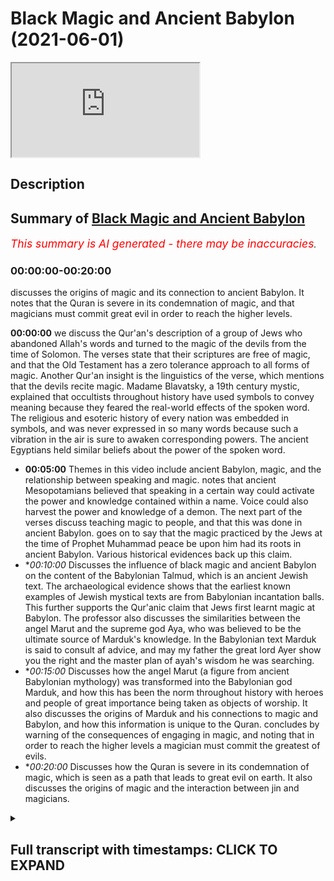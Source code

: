 # Black Magic and Ancient Babylon (2021-06-01)

<iframe loading='lazy' allow='autoplay' src='https://www.youtube.com/embed/dLQAEBFakr8'></iframe>

## Description



## Summary of [Black Magic and Ancient Babylon](https://www.youtube.com/watch?v=dLQAEBFakr8)


*<span style="color:red; font-size:125%">This summary is AI generated - there may be inaccuracies</span>. [](/)*

### <a onclick="modifyYTiframeseektime('0')">00:00:00-00:20:00</a>

 discusses the origins of magic and its connection to ancient Babylon. It notes that the Quran is severe in its condemnation of magic, and that magicians must commit great evil in order to reach the higher levels.

**<a onclick="modifyYTiframeseektime('0')">00:00:00</a>**  we discuss the Qur'an's description of a group of Jews who abandoned Allah's words and turned to the magic of the devils from the time of Solomon. The verses state that their scriptures are free of magic, and that the Old Testament has a zero tolerance approach to all forms of magic. Another Qur'an insight is the linguistics of the verse, which mentions that the devils recite magic. Madame Blavatsky, a 19th century mystic, explained that occultists throughout history have used symbols to convey meaning because they feared the real-world effects of the spoken word. The religious and esoteric history of every nation was embedded in symbols, and was never expressed in so many words because such a vibration in the air is sure to awaken corresponding powers. The ancient Egyptians held similar beliefs about the power of the spoken word.
* **<a onclick="modifyYTiframeseektime('300')">00:05:00</a>** Themes in this video include ancient Babylon, magic, and the relationship between speaking and magic.  notes that ancient Mesopotamians believed that speaking in a certain way could activate the power and knowledge contained within a name. Voice could also harvest the power and knowledge of a demon. The next part of the verses discuss teaching magic to people, and that this was done in ancient Babylon.  goes on to say that the magic practiced by the Jews at the time of Prophet Muhammad peace be upon him had its roots in ancient Babylon. Various historical evidences back up this claim.
* **<a onclick="modifyYTiframeseektime('600')">00:10:00</a>* Discusses the influence of black magic and ancient Babylon on the content of the Babylonian Talmud, which is an ancient Jewish text. The archaeological evidence shows that the earliest known examples of Jewish mystical texts are from Babylonian incantation balls. This further supports the Qur'anic claim that Jews first learnt magic at Babylon. The professor also discusses the similarities between the angel Marut and the supreme god Aya, who was believed to be the ultimate source of Marduk's knowledge. In the Babylonian text Marduk is said to consult af advice, and may my father the great lord Ayer show you the right and the master plan of ayah's wisdom he was searching.
* **<a onclick="modifyYTiframeseektime('900')">00:15:00</a>* Discusses how the angel Marut (a figure from ancient Babylonian mythology) was transformed into the Babylonian god Marduk, and how this has been the norm throughout history with heroes and people of great importance being taken as objects of worship. It also discusses the origins of Marduk and his connections to magic and Babylon, and how this information is unique to the Quran.  concludes by warning of the consequences of engaging in magic, and noting that in order to reach the higher levels a magician must commit the greatest of evils.
* **<a onclick="modifyYTiframeseektime('1200')">00:20:00</a>* Discusses how the Quran is severe in its condemnation of magic, which is seen as a path that leads to great evil on earth. It also discusses the origins of magic and the interaction between jin and magicians.

<details><summary><h2>Full transcript with timestamps: CLICK TO EXPAND</h2></summary>

<a onclick="modifyYTiframeseektime('4')">0:00:04</a> in this video we are going to see that  
<a onclick="modifyYTiframeseektime('6')">0:00:06</a> the quran contains a wealth of  
<a onclick="modifyYTiframeseektime('8')">0:00:08</a> information about the world of the  
<a onclick="modifyYTiframeseektime('10')">0:00:10</a> occult  
<a onclick="modifyYTiframeseektime('11')">0:00:11</a> our analysis will focus on the second  
<a onclick="modifyYTiframeseektime('13')">0:00:13</a> chapter of the quran  
<a onclick="modifyYTiframeseektime('15')">0:00:15</a> known as surah al-baqarah in particular  
<a onclick="modifyYTiframeseektime('18')">0:00:18</a> verses 101-102  
<a onclick="modifyYTiframeseektime('21')">0:00:21</a> we will analyze these verses from the  
<a onclick="modifyYTiframeseektime('23')">0:00:23</a> perspective of history and archaeology  
<a onclick="modifyYTiframeseektime('26')">0:00:26</a> the verses begin by saying and when a  
<a onclick="modifyYTiframeseektime('28')">0:00:28</a> messenger from allah  
<a onclick="modifyYTiframeseektime('30')">0:00:30</a> came to them confirming that which was  
<a onclick="modifyYTiframeseektime('32')">0:00:32</a> with them the children of israel  
<a onclick="modifyYTiframeseektime('34')">0:00:34</a> a party of those who had been given the  
<a onclick="modifyYTiframeseektime('36')">0:00:36</a> scripture  
<a onclick="modifyYTiframeseektime('37')">0:00:37</a> through the scripture of allah behind  
<a onclick="modifyYTiframeseektime('39')">0:00:39</a> their backs as if they did not know  
<a onclick="modifyYTiframeseektime('41')">0:00:41</a> what it contained and they followed  
<a onclick="modifyYTiframeseektime('43')">0:00:43</a> instead what the devils had recited  
<a onclick="modifyYTiframeseektime('45')">0:00:45</a> during the reign of solomon the  
<a onclick="modifyYTiframeseektime('48')">0:00:48</a> classical muslim exegetes  
<a onclick="modifyYTiframeseektime('50')">0:00:50</a> ibn kethir and tabari both explained  
<a onclick="modifyYTiframeseektime('53')">0:00:53</a> that the quran here is referring to a  
<a onclick="modifyYTiframeseektime('56')">0:00:56</a> faction of jews  
<a onclick="modifyYTiframeseektime('57')">0:00:57</a> at the time of muhammad peace be upon  
<a onclick="modifyYTiframeseektime('59')">0:00:59</a> him who rejected him  
<a onclick="modifyYTiframeseektime('61')">0:01:01</a> despite knowing he was a messenger the  
<a onclick="modifyYTiframeseektime('63')">0:01:03</a> quran rebukes them  
<a onclick="modifyYTiframeseektime('65')">0:01:05</a> for not acting upon this knowledge of  
<a onclick="modifyYTiframeseektime('67')">0:01:07</a> his prophethood  
<a onclick="modifyYTiframeseektime('68')">0:01:08</a> which is contained in their very own  
<a onclick="modifyYTiframeseektime('70')">0:01:10</a> scriptures  
<a onclick="modifyYTiframeseektime('71')">0:01:11</a> they are accused of abandoning their  
<a onclick="modifyYTiframeseektime('73')">0:01:13</a> scriptures and instead  
<a onclick="modifyYTiframeseektime('74')">0:01:14</a> resorting to practicing the magic of  
<a onclick="modifyYTiframeseektime('76')">0:01:16</a> their ancestors from the time of solomon  
<a onclick="modifyYTiframeseektime('79')">0:01:19</a> there are a number of amazing insights  
<a onclick="modifyYTiframeseektime('81')">0:01:21</a> to note here  
<a onclick="modifyYTiframeseektime('82')">0:01:22</a> firstly we can see that the quran makes  
<a onclick="modifyYTiframeseektime('85')">0:01:25</a> an important distinction  
<a onclick="modifyYTiframeseektime('86')">0:01:26</a> between scripture and the works of  
<a onclick="modifyYTiframeseektime('88')">0:01:28</a> devils namely that of magic  
<a onclick="modifyYTiframeseektime('91')">0:01:31</a> the quran states that a party of jews  
<a onclick="modifyYTiframeseektime('94')">0:01:34</a> abandoned allah's words  
<a onclick="modifyYTiframeseektime('95')">0:01:35</a> and turned to the magic of devils  
<a onclick="modifyYTiframeseektime('98')">0:01:38</a> implying that their scriptures are free  
<a onclick="modifyYTiframeseektime('99')">0:01:39</a> of magic  
<a onclick="modifyYTiframeseektime('101')">0:01:41</a> if we compare the old testament with  
<a onclick="modifyYTiframeseektime('103')">0:01:43</a> rabbinic writings  
<a onclick="modifyYTiframeseektime('104')">0:01:44</a> we find that this is the case the old  
<a onclick="modifyYTiframeseektime('106')">0:01:46</a> testament states  
<a onclick="modifyYTiframeseektime('108')">0:01:48</a> you shall not permit a sorceress to live  
<a onclick="modifyYTiframeseektime('111')">0:01:51</a> mediums and necromancers shall surely be  
<a onclick="modifyYTiframeseektime('113')">0:01:53</a> put to death  
<a onclick="modifyYTiframeseektime('115')">0:01:55</a> let no one be found among you who  
<a onclick="modifyYTiframeseektime('116')">0:01:56</a> interprets omens  
<a onclick="modifyYTiframeseektime('118')">0:01:58</a> we can see that the old testament has a  
<a onclick="modifyYTiframeseektime('121')">0:02:01</a> zero tolerance approach to all forms of  
<a onclick="modifyYTiframeseektime('123')">0:02:03</a> magic  
<a onclick="modifyYTiframeseektime('124')">0:02:04</a> by comparison rabbinic texts such as the  
<a onclick="modifyYTiframeseektime('127')">0:02:07</a> talmud are full of occult teachings  
<a onclick="modifyYTiframeseektime('129')">0:02:09</a> rabbi wrote i see in the  
<a onclick="modifyYTiframeseektime('132')">0:02:12</a> babylonian talmud  
<a onclick="modifyYTiframeseektime('133')">0:02:13</a> many things which were permitted from  
<a onclick="modifyYTiframeseektime('135')">0:02:15</a> the realm of fortune telling  
<a onclick="modifyYTiframeseektime('136')">0:02:16</a> incantations and witchcraft these are  
<a onclick="modifyYTiframeseektime('139')">0:02:19</a> innumerable  
<a onclick="modifyYTiframeseektime('140')">0:02:20</a> here are just some examples of occultism  
<a onclick="modifyYTiframeseektime('142')">0:02:22</a> in the talmud  
<a onclick="modifyYTiframeseektime('144')">0:02:24</a> if one wishes to see demons let him take  
<a onclick="modifyYTiframeseektime('147')">0:02:27</a> the afterbirth of a black  
<a onclick="modifyYTiframeseektime('148')">0:02:28</a> shikat let him roast it in fire and  
<a onclick="modifyYTiframeseektime('151')">0:02:31</a> grind it to powder  
<a onclick="modifyYTiframeseektime('152')">0:02:32</a> and then let him put some into his eye  
<a onclick="modifyYTiframeseektime('156')">0:02:36</a> what is an approved amulet one that has  
<a onclick="modifyYTiframeseektime('159')">0:02:39</a> healed once  
<a onclick="modifyYTiframeseektime('160')">0:02:40</a> a second time and a third time  
<a onclick="modifyYTiframeseektime('163')">0:02:43</a> the course of the constellations and the  
<a onclick="modifyYTiframeseektime('165')">0:02:45</a> zodiac has influence as a natural law  
<a onclick="modifyYTiframeseektime('167')">0:02:47</a> upon the world  
<a onclick="modifyYTiframeseektime('168')">0:02:48</a> and everything depends upon it longevity  
<a onclick="modifyYTiframeseektime('171')">0:02:51</a> children and finances  
<a onclick="modifyYTiframeseektime('173')">0:02:53</a> it's clear that the talmud promotes a  
<a onclick="modifyYTiframeseektime('175')">0:02:55</a> whole host of occult practices  
<a onclick="modifyYTiframeseektime('177')">0:02:57</a> including sorcery amulets and astrology  
<a onclick="modifyYTiframeseektime('181')">0:03:01</a> we've seen that these are all practices  
<a onclick="modifyYTiframeseektime('183')">0:03:03</a> that the old testament deems punishable  
<a onclick="modifyYTiframeseektime('185')">0:03:05</a> by death  
<a onclick="modifyYTiframeseektime('186')">0:03:06</a> scripture and rabbinic writings are  
<a onclick="modifyYTiframeseektime('188')">0:03:08</a> completely at odds  
<a onclick="modifyYTiframeseektime('189')">0:03:09</a> when it comes to the permissibility of  
<a onclick="modifyYTiframeseektime('191')">0:03:11</a> magic just as the quran states  
<a onclick="modifyYTiframeseektime('194')">0:03:14</a> another quranic insight is the fact that  
<a onclick="modifyYTiframeseektime('197')">0:03:17</a> the verse is addressing a group of jews  
<a onclick="modifyYTiframeseektime('199')">0:03:19</a> who are contemporary to the prophet  
<a onclick="modifyYTiframeseektime('201')">0:03:21</a> muhammad peace be upon him  
<a onclick="modifyYTiframeseektime('203')">0:03:23</a> and making the claim that they were  
<a onclick="modifyYTiframeseektime('204')">0:03:24</a> following the magic of devils from the  
<a onclick="modifyYTiframeseektime('206')">0:03:26</a> time of solomon  
<a onclick="modifyYTiframeseektime('208')">0:03:28</a> given that solomon is from the 10th  
<a onclick="modifyYTiframeseektime('210')">0:03:30</a> century bce  
<a onclick="modifyYTiframeseektime('211')">0:03:31</a> and the quran was revealed in the 7th  
<a onclick="modifyYTiframeseektime('213')">0:03:33</a> century ce  
<a onclick="modifyYTiframeseektime('214')">0:03:34</a> this points to a continuous magic  
<a onclick="modifyYTiframeseektime('216')">0:03:36</a> tradition of at least one and a half  
<a onclick="modifyYTiframeseektime('218')">0:03:38</a> thousand years  
<a onclick="modifyYTiframeseektime('220')">0:03:40</a> if this really is the case then we would  
<a onclick="modifyYTiframeseektime('222')">0:03:42</a> expect jewish practitioners  
<a onclick="modifyYTiframeseektime('224')">0:03:44</a> to have mastered these dark arts over  
<a onclick="modifyYTiframeseektime('226')">0:03:46</a> such a long period of time  
<a onclick="modifyYTiframeseektime('228')">0:03:48</a> this is exactly what we find in the  
<a onclick="modifyYTiframeseektime('230')">0:03:50</a> world of magic  
<a onclick="modifyYTiframeseektime('231')">0:03:51</a> for centuries jewish mythicism such as  
<a onclick="modifyYTiframeseektime('234')">0:03:54</a> kabbalah  
<a onclick="modifyYTiframeseektime('235')">0:03:55</a> and jewish numerology known as gematria  
<a onclick="modifyYTiframeseektime('237')">0:03:57</a> have been fundamental to occultism  
<a onclick="modifyYTiframeseektime('240')">0:04:00</a> to this day anyone who is serious about  
<a onclick="modifyYTiframeseektime('243')">0:04:03</a> the occult  
<a onclick="modifyYTiframeseektime('244')">0:04:04</a> must study these jewish systems as they  
<a onclick="modifyYTiframeseektime('246')">0:04:06</a> are considered foundational  
<a onclick="modifyYTiframeseektime('248')">0:04:08</a> yet another quranic insight can be found  
<a onclick="modifyYTiframeseektime('250')">0:04:10</a> in the linguistics of this verse  
<a onclick="modifyYTiframeseektime('252')">0:04:12</a> note the word recited devils are said to  
<a onclick="modifyYTiframeseektime('255')">0:04:15</a> recite  
<a onclick="modifyYTiframeseektime('256')">0:04:16</a> magic the use of spoken incantations  
<a onclick="modifyYTiframeseektime('260')">0:04:20</a> and evocations are in fact a major part  
<a onclick="modifyYTiframeseektime('263')">0:04:23</a> of magic  
<a onclick="modifyYTiframeseektime('264')">0:04:24</a> madame blavatsky was a highly  
<a onclick="modifyYTiframeseektime('266')">0:04:26</a> influential 19th century mystic  
<a onclick="modifyYTiframeseektime('269')">0:04:29</a> she explained that occultists throughout  
<a onclick="modifyYTiframeseektime('271')">0:04:31</a> history  
<a onclick="modifyYTiframeseektime('272')">0:04:32</a> have used symbols to convey meaning  
<a onclick="modifyYTiframeseektime('274')">0:04:34</a> because they feared the real-world  
<a onclick="modifyYTiframeseektime('276')">0:04:36</a> effects  
<a onclick="modifyYTiframeseektime('277')">0:04:37</a> of the spoken word the religious and  
<a onclick="modifyYTiframeseektime('280')">0:04:40</a> esoteric history of every nation  
<a onclick="modifyYTiframeseektime('282')">0:04:42</a> was embedded in symbols it was never  
<a onclick="modifyYTiframeseektime('286')">0:04:46</a> expressed in so many words  
<a onclick="modifyYTiframeseektime('287')">0:04:47</a> why because such or another vibration in  
<a onclick="modifyYTiframeseektime('290')">0:04:50</a> the air  
<a onclick="modifyYTiframeseektime('291')">0:04:51</a> is sure to awaken corresponding powers  
<a onclick="modifyYTiframeseektime('293')">0:04:53</a> union with which produces good or bad  
<a onclick="modifyYTiframeseektime('295')">0:04:55</a> results  
<a onclick="modifyYTiframeseektime('297')">0:04:57</a> the ancient egyptians held similar  
<a onclick="modifyYTiframeseektime('299')">0:04:59</a> beliefs about the power of the spoken  
<a onclick="modifyYTiframeseektime('301')">0:05:01</a> word  
<a onclick="modifyYTiframeseektime('302')">0:05:02</a> the commonly found phrases magic of  
<a onclick="modifyYTiframeseektime('304')">0:05:04</a> their mouths  
<a onclick="modifyYTiframeseektime('305')">0:05:05</a> and spells of their utterances show the  
<a onclick="modifyYTiframeseektime('308')">0:05:08</a> close relationship between speaking and  
<a onclick="modifyYTiframeseektime('310')">0:05:10</a> magic  
<a onclick="modifyYTiframeseektime('311')">0:05:11</a> the two were treated as more or less  
<a onclick="modifyYTiframeseektime('312')">0:05:12</a> equivalent  
<a onclick="modifyYTiframeseektime('314')">0:05:14</a> the ancient mesopotamians also believed  
<a onclick="modifyYTiframeseektime('316')">0:05:16</a> that incantations  
<a onclick="modifyYTiframeseektime('318')">0:05:18</a> had to be spoken in a certain way in  
<a onclick="modifyYTiframeseektime('320')">0:05:20</a> order for them to be effective  
<a onclick="modifyYTiframeseektime('323')">0:05:23</a> voice can harvest the power and  
<a onclick="modifyYTiframeseektime('324')">0:05:24</a> knowledge contained within a name  
<a onclick="modifyYTiframeseektime('326')">0:05:26</a> the incantation and names contained in  
<a onclick="modifyYTiframeseektime('329')">0:05:29</a> them had to be pronounced in a special  
<a onclick="modifyYTiframeseektime('331')">0:05:31</a> tone of voice  
<a onclick="modifyYTiframeseektime('332')">0:05:32</a> the word used to describe one speaking  
<a onclick="modifyYTiframeseektime('334')">0:05:34</a> in this manner lohushu  
<a onclick="modifyYTiframeseektime('336')">0:05:36</a> is even different from the regular verb  
<a onclick="modifyYTiframeseektime('338')">0:05:38</a> se and had a meaning similar to  
<a onclick="modifyYTiframeseektime('340')">0:05:40</a> utter murmur or chant  
<a onclick="modifyYTiframeseektime('345')">0:05:45</a> the next part of the verses state it was  
<a onclick="modifyYTiframeseektime('348')">0:05:48</a> not solomon who disbelieved  
<a onclick="modifyYTiframeseektime('349')">0:05:49</a> but the devils disbelieved teaching  
<a onclick="modifyYTiframeseektime('351')">0:05:51</a> people magic  
<a onclick="modifyYTiframeseektime('353')">0:05:53</a> here the quran defends the noble prophet  
<a onclick="modifyYTiframeseektime('355')">0:05:55</a> solomon clearing him of the false  
<a onclick="modifyYTiframeseektime('357')">0:05:57</a> accusations of magic  
<a onclick="modifyYTiframeseektime('359')">0:05:59</a> rabbis and jewish commentators  
<a onclick="modifyYTiframeseektime('361')">0:06:01</a> throughout history have claimed that  
<a onclick="modifyYTiframeseektime('363')">0:06:03</a> solomon was a master magician  
<a onclick="modifyYTiframeseektime('365')">0:06:05</a> for example the talmud claims that  
<a onclick="modifyYTiframeseektime('367')">0:06:07</a> solomon possessed a magical ring  
<a onclick="modifyYTiframeseektime('369')">0:06:09</a> that was the source of his ability to  
<a onclick="modifyYTiframeseektime('371')">0:06:11</a> control devils  
<a onclick="modifyYTiframeseektime('372')">0:06:12</a> the talmud narrates the following story  
<a onclick="modifyYTiframeseektime('375')">0:06:15</a> the demon asmodius said to solomon give  
<a onclick="modifyYTiframeseektime('378')">0:06:18</a> me your ring with god's name engraved on  
<a onclick="modifyYTiframeseektime('381')">0:06:21</a> it  
<a onclick="modifyYTiframeseektime('381')">0:06:21</a> and i will show you my strength solomon  
<a onclick="modifyYTiframeseektime('385')">0:06:25</a> gave him his ring  
<a onclick="modifyYTiframeseektime('386')">0:06:26</a> asmodius swallowed the ring and grew  
<a onclick="modifyYTiframeseektime('389')">0:06:29</a> until he placed  
<a onclick="modifyYTiframeseektime('390')">0:06:30</a> one wing in the heaven and one wing on  
<a onclick="modifyYTiframeseektime('392')">0:06:32</a> the earth  
<a onclick="modifyYTiframeseektime('393')">0:06:33</a> he threw solomon a distance of 400  
<a onclick="modifyYTiframeseektime('396')">0:06:36</a> parasangs  
<a onclick="modifyYTiframeseektime('397')">0:06:37</a> i.e over one thousand miles with solomon  
<a onclick="modifyYTiframeseektime('400')">0:06:40</a> deposed from the throne  
<a onclick="modifyYTiframeseektime('401')">0:06:41</a> as modius took his place while asmodius  
<a onclick="modifyYTiframeseektime('405')">0:06:45</a> was impersonating solomon  
<a onclick="modifyYTiframeseektime('406')">0:06:46</a> he demanded that solomon's mother engage  
<a onclick="modifyYTiframeseektime('409')">0:06:49</a> in sexual intercourse with him  
<a onclick="modifyYTiframeseektime('411')">0:06:51</a> once the jewish council heard this they  
<a onclick="modifyYTiframeseektime('413')">0:06:53</a> understood that this was an impostor  
<a onclick="modifyYTiframeseektime('415')">0:06:55</a> and not actually solomon they brought  
<a onclick="modifyYTiframeseektime('417')">0:06:57</a> solomon and gave him a ring on which the  
<a onclick="modifyYTiframeseektime('419')">0:06:59</a> name of god was carved  
<a onclick="modifyYTiframeseektime('420')">0:07:00</a> when solomon entered asmodius saw him  
<a onclick="modifyYTiframeseektime('423')">0:07:03</a> and fled  
<a onclick="modifyYTiframeseektime('424')">0:07:04</a> followers of judaism need to realize  
<a onclick="modifyYTiframeseektime('427')">0:07:07</a> that such rabbinic teachings  
<a onclick="modifyYTiframeseektime('428')">0:07:08</a> actually go against the old testament  
<a onclick="modifyYTiframeseektime('430')">0:07:10</a> which we've already seen  
<a onclick="modifyYTiframeseektime('432')">0:07:12</a> strictly prohibits all forms of magic  
<a onclick="modifyYTiframeseektime('435')">0:07:15</a> rabbis have therefore created  
<a onclick="modifyYTiframeseektime('436')">0:07:16</a> contradictions  
<a onclick="modifyYTiframeseektime('437')">0:07:17</a> within the religion itself the quran  
<a onclick="modifyYTiframeseektime('440')">0:07:20</a> clarifies  
<a onclick="modifyYTiframeseektime('441')">0:07:21</a> that a magical trinket was not the  
<a onclick="modifyYTiframeseektime('443')">0:07:23</a> source of solomon's power  
<a onclick="modifyYTiframeseektime('444')">0:07:24</a> rather allah himself was the source of  
<a onclick="modifyYTiframeseektime('447')">0:07:27</a> solomon's miraculous ability  
<a onclick="modifyYTiframeseektime('448')">0:07:28</a> to subjugate devils and control animals  
<a onclick="modifyYTiframeseektime('452')">0:07:32</a> solomon's abilities are no different to  
<a onclick="modifyYTiframeseektime('454')">0:07:34</a> the miracles that allah bestowed upon  
<a onclick="modifyYTiframeseektime('456')">0:07:36</a> other israelite prophets  
<a onclick="modifyYTiframeseektime('457')">0:07:37</a> such as moses we can see that the quran  
<a onclick="modifyYTiframeseektime('460')">0:07:40</a> resolves the confusion  
<a onclick="modifyYTiframeseektime('461')">0:07:41</a> that is present within judaism  
<a onclick="modifyYTiframeseektime('465')">0:07:45</a> the next part of the verses state  
<a onclick="modifyYTiframeseektime('467')">0:07:47</a> teaching people magic  
<a onclick="modifyYTiframeseektime('469')">0:07:49</a> and that which was revealed to the two  
<a onclick="modifyYTiframeseektime('471')">0:07:51</a> angels at babylon  
<a onclick="modifyYTiframeseektime('473')">0:07:53</a> here the quran makes the claim that  
<a onclick="modifyYTiframeseektime('475')">0:07:55</a> babylon was a major epicenter for magic  
<a onclick="modifyYTiframeseektime('478')">0:07:58</a> thanks to modern archaeological  
<a onclick="modifyYTiframeseektime('479')">0:07:59</a> discoveries we now know  
<a onclick="modifyYTiframeseektime('481')">0:08:01</a> that babylonians laid the foundation for  
<a onclick="modifyYTiframeseektime('484')">0:08:04</a> magical practices used all around the  
<a onclick="modifyYTiframeseektime('486')">0:08:06</a> world  
<a onclick="modifyYTiframeseektime('487')">0:08:07</a> for example astrology is one of the core  
<a onclick="modifyYTiframeseektime('489')">0:08:09</a> sciences in magic today  
<a onclick="modifyYTiframeseektime('491')">0:08:11</a> the babylonians were the first people to  
<a onclick="modifyYTiframeseektime('493')">0:08:13</a> apply myths to constellations  
<a onclick="modifyYTiframeseektime('495')">0:08:15</a> and describe the 12 signs of the zodiac  
<a onclick="modifyYTiframeseektime('498')">0:08:18</a> enuma anu enlil is a series of  
<a onclick="modifyYTiframeseektime('501')">0:08:21</a> babylonian tablets  
<a onclick="modifyYTiframeseektime('502')">0:08:22</a> that represent the oldest astrological  
<a onclick="modifyYTiframeseektime('504')">0:08:24</a> writings in the world  
<a onclick="modifyYTiframeseektime('506')">0:08:26</a> the conquest of asia by alexander the  
<a onclick="modifyYTiframeseektime('509')">0:08:29</a> great  
<a onclick="modifyYTiframeseektime('510')">0:08:30</a> exposed the greeks to babylonian culture  
<a onclick="modifyYTiframeseektime('513')">0:08:33</a> they took the babylonian system of  
<a onclick="modifyYTiframeseektime('514')">0:08:34</a> astrology developed it  
<a onclick="modifyYTiframeseektime('516')">0:08:36</a> and spread it all around the world  
<a onclick="modifyYTiframeseektime('519')">0:08:39</a> another claim being made here by the  
<a onclick="modifyYTiframeseektime('520')">0:08:40</a> quran  
<a onclick="modifyYTiframeseektime('521')">0:08:41</a> is that the magic of the jews at the  
<a onclick="modifyYTiframeseektime('523')">0:08:43</a> time of prophet muhammad  
<a onclick="modifyYTiframeseektime('525')">0:08:45</a> peace be upon him had its roots in  
<a onclick="modifyYTiframeseektime('527')">0:08:47</a> ancient babylon  
<a onclick="modifyYTiframeseektime('528')">0:08:48</a> a number of historical evidences both  
<a onclick="modifyYTiframeseektime('531')">0:08:51</a> textual  
<a onclick="modifyYTiframeseektime('531')">0:08:51</a> and archaeological support this claim  
<a onclick="modifyYTiframeseektime('534')">0:08:54</a> the talmud is a written compilation of  
<a onclick="modifyYTiframeseektime('536')">0:08:56</a> rabbinic discussions  
<a onclick="modifyYTiframeseektime('538')">0:08:58</a> that comprise the foundation of jewish  
<a onclick="modifyYTiframeseektime('540')">0:09:00</a> law two different versions of the talmud  
<a onclick="modifyYTiframeseektime('542')">0:09:02</a> were produced  
<a onclick="modifyYTiframeseektime('543')">0:09:03</a> the jerusalem talmud and the babylonian  
<a onclick="modifyYTiframeseektime('545')">0:09:05</a> talmud  
<a onclick="modifyYTiframeseektime('546')">0:09:06</a> with the former produced in the land of  
<a onclick="modifyYTiframeseektime('548')">0:09:08</a> israel and the latter in babylon  
<a onclick="modifyYTiframeseektime('551')">0:09:11</a> when contrasting the two scholars have  
<a onclick="modifyYTiframeseektime('553')">0:09:13</a> observed that the babylonian talmud  
<a onclick="modifyYTiframeseektime('555')">0:09:15</a> is comparatively full of references to  
<a onclick="modifyYTiframeseektime('557')">0:09:17</a> demons and magic  
<a onclick="modifyYTiframeseektime('559')">0:09:19</a> a perfect example that illustrates this  
<a onclick="modifyYTiframeseektime('561')">0:09:21</a> difference can be found in the old  
<a onclick="modifyYTiframeseektime('563')">0:09:23</a> testament book of ecclesiastes  
<a onclick="modifyYTiframeseektime('566')">0:09:26</a> i acquired male and female singers and a  
<a onclick="modifyYTiframeseektime('568')">0:09:28</a> harem as well  
<a onclick="modifyYTiframeseektime('570')">0:09:30</a> compare the babylonian and jerusalem  
<a onclick="modifyYTiframeseektime('572')">0:09:32</a> talmudic commentaries on this verse  
<a onclick="modifyYTiframeseektime('575')">0:09:35</a> here in babylonia they interpreted these  
<a onclick="modifyYTiframeseektime('577')">0:09:37</a> words in the following manner  
<a onclick="modifyYTiframeseektime('579')">0:09:39</a> male demons and female demons  
<a onclick="modifyYTiframeseektime('583')">0:09:43</a> in the land of israel they said that  
<a onclick="modifyYTiframeseektime('585')">0:09:45</a> these words are referring to carriages  
<a onclick="modifyYTiframeseektime('590')">0:09:50</a> this supports the quran's claims about  
<a onclick="modifyYTiframeseektime('592')">0:09:52</a> the babylonian roots of jewish magic  
<a onclick="modifyYTiframeseektime('594')">0:09:54</a> as those jews who were exiled to babylon  
<a onclick="modifyYTiframeseektime('597')">0:09:57</a> were exposed to  
<a onclick="modifyYTiframeseektime('598')">0:09:58</a> and influenced by its magical culture  
<a onclick="modifyYTiframeseektime('601')">0:10:01</a> we can see this influence reflected in  
<a onclick="modifyYTiframeseektime('603')">0:10:03</a> the content of the babylonian talmud  
<a onclick="modifyYTiframeseektime('606')">0:10:06</a> from an archaeological perspective the  
<a onclick="modifyYTiframeseektime('608')">0:10:08</a> earliest known examples of jewish  
<a onclick="modifyYTiframeseektime('610')">0:10:10</a> mystical texts  
<a onclick="modifyYTiframeseektime('611')">0:10:11</a> are babylonian incantation balls this  
<a onclick="modifyYTiframeseektime('614')">0:10:14</a> further supports the quran's claim  
<a onclick="modifyYTiframeseektime('616')">0:10:16</a> that jews first learnt magic at babylon  
<a onclick="modifyYTiframeseektime('619')">0:10:19</a> professor shawl shackhead wrote  
<a onclick="modifyYTiframeseektime('621')">0:10:21</a> the jewish aramaic balls also have the  
<a onclick="modifyYTiframeseektime('624')">0:10:24</a> earliest examples  
<a onclick="modifyYTiframeseektime('625')">0:10:25</a> of hecalot or jewish mystical texts  
<a onclick="modifyYTiframeseektime('629')">0:10:29</a> you also find named jewish rabbis and  
<a onclick="modifyYTiframeseektime('631')">0:10:31</a> demons  
<a onclick="modifyYTiframeseektime('632')">0:10:32</a> as well as information about jewish  
<a onclick="modifyYTiframeseektime('634')">0:10:34</a> legal practice  
<a onclick="modifyYTiframeseektime('635')">0:10:35</a> moreover the vast majority of  
<a onclick="modifyYTiframeseektime('637')">0:10:37</a> incantation balls that have been  
<a onclick="modifyYTiframeseektime('639')">0:10:39</a> excavated in the babylonian region  
<a onclick="modifyYTiframeseektime('641')">0:10:41</a> are written in jewish aramaic an essay  
<a onclick="modifyYTiframeseektime('644')">0:10:44</a> on magic balls states that  
<a onclick="modifyYTiframeseektime('646')">0:10:46</a> the largest number of known incantation  
<a onclick="modifyYTiframeseektime('648')">0:10:48</a> balls are written in jewish aramaic by  
<a onclick="modifyYTiframeseektime('650')">0:10:50</a> jewish scribes  
<a onclick="modifyYTiframeseektime('652')">0:10:52</a> mandaean bowls are the second most  
<a onclick="modifyYTiframeseektime('654')">0:10:54</a> numerous only then followed by balls in  
<a onclick="modifyYTiframeseektime('656')">0:10:56</a> syriac  
<a onclick="modifyYTiframeseektime('657')">0:10:57</a> a handful of balls in arabic and persian  
<a onclick="modifyYTiframeseektime('659')">0:10:59</a> are also known  
<a onclick="modifyYTiframeseektime('661')">0:11:01</a> this shows that babylonian jews were  
<a onclick="modifyYTiframeseektime('663')">0:11:03</a> heavily involved in magic  
<a onclick="modifyYTiframeseektime('665')">0:11:05</a> historians even go so far as to suggest  
<a onclick="modifyYTiframeseektime('668')">0:11:08</a> that they achieved a mastery of the dark  
<a onclick="modifyYTiframeseektime('669')">0:11:09</a> arts  
<a onclick="modifyYTiframeseektime('670')">0:11:10</a> professor joseph nave wrote magic may  
<a onclick="modifyYTiframeseektime('674')">0:11:14</a> have been considered to some extent  
<a onclick="modifyYTiframeseektime('675')">0:11:15</a> a jewish specialization  
<a onclick="modifyYTiframeseektime('678')">0:11:18</a> the next part of the verses state the  
<a onclick="modifyYTiframeseektime('681')">0:11:21</a> two angels at babylon  
<a onclick="modifyYTiframeseektime('683')">0:11:23</a> haroot and marut but they do not teach  
<a onclick="modifyYTiframeseektime('686')">0:11:26</a> anyone unless they say  
<a onclick="modifyYTiframeseektime('687')">0:11:27</a> we are a trial so do not disbelieve by  
<a onclick="modifyYTiframeseektime('690')">0:11:30</a> practicing magic  
<a onclick="modifyYTiframeseektime('691')">0:11:31</a> here the quran is making the claim that  
<a onclick="modifyYTiframeseektime('694')">0:11:34</a> two angels  
<a onclick="modifyYTiframeseektime('695')">0:11:35</a> haroot and marut descended at babylon  
<a onclick="modifyYTiframeseektime('698')">0:11:38</a> these angels are said to have been sent  
<a onclick="modifyYTiframeseektime('700')">0:11:40</a> by allah and given knowledge of magic  
<a onclick="modifyYTiframeseektime('703')">0:11:43</a> as a means of testing mankind is there  
<a onclick="modifyYTiframeseektime('705')">0:11:45</a> any historical evidence  
<a onclick="modifyYTiframeseektime('707')">0:11:47</a> for the existence of the angels haroot  
<a onclick="modifyYTiframeseektime('709')">0:11:49</a> or marut  
<a onclick="modifyYTiframeseektime('711')">0:11:51</a> there just happens to be some striking  
<a onclick="modifyYTiframeseektime('712')">0:11:52</a> parallels between the angel marut  
<a onclick="modifyYTiframeseektime('715')">0:11:55</a> and an entity known as marduk marduk was  
<a onclick="modifyYTiframeseektime('718')">0:11:58</a> an ancient mesopotamian deity  
<a onclick="modifyYTiframeseektime('720')">0:12:00</a> who was the chief god of the city of  
<a onclick="modifyYTiframeseektime('722')">0:12:02</a> babylon marduk is the name commonly  
<a onclick="modifyYTiframeseektime('724')">0:12:04</a> associated with the deity in modern  
<a onclick="modifyYTiframeseektime('726')">0:12:06</a> times  
<a onclick="modifyYTiframeseektime('727')">0:12:07</a> however it was actually pronounced  
<a onclick="modifyYTiframeseektime('729')">0:12:09</a> marutok in babylonian  
<a onclick="modifyYTiframeseektime('731')">0:12:11</a> scholars believe that this word is  
<a onclick="modifyYTiframeseektime('733')">0:12:13</a> derived from the sumerian  
<a onclick="modifyYTiframeseektime('734')">0:12:14</a> amarutu the quranic marut  
<a onclick="modifyYTiframeseektime('738')">0:12:18</a> may simply be an arabised version of the  
<a onclick="modifyYTiframeseektime('740')">0:12:20</a> babylonian marutok  
<a onclick="modifyYTiframeseektime('742')">0:12:22</a> and sumerian amarutu marduk  
<a onclick="modifyYTiframeseektime('745')">0:12:25</a> also happens to have been associated  
<a onclick="modifyYTiframeseektime('746')">0:12:26</a> with magic as far back as the old  
<a onclick="modifyYTiframeseektime('748')">0:12:28</a> babylonian period  
<a onclick="modifyYTiframeseektime('750')">0:12:30</a> during babylonian magic rituals priests  
<a onclick="modifyYTiframeseektime('753')">0:12:33</a> known as asipu  
<a onclick="modifyYTiframeseektime('754')">0:12:34</a> would impersonate marduk a tablet reads  
<a onclick="modifyYTiframeseektime('758')">0:12:38</a> the asipo is the image of amarutu  
<a onclick="modifyYTiframeseektime('760')">0:12:40</a> [Music]  
<a onclick="modifyYTiframeseektime('761')">0:12:41</a> marduk was glorified as the greatest of  
<a onclick="modifyYTiframeseektime('764')">0:12:44</a> exorcists  
<a onclick="modifyYTiframeseektime('765')">0:12:45</a> a tablet reads upon the utterance of  
<a onclick="modifyYTiframeseektime('768')">0:12:48</a> amarutu  
<a onclick="modifyYTiframeseektime('769')">0:12:49</a> exorcist among the gods  
<a onclick="modifyYTiframeseektime('772')">0:12:52</a> seal that calls upon marduk served as an  
<a onclick="modifyYTiframeseektime('774')">0:12:54</a> amulet  
<a onclick="modifyYTiframeseektime('775')">0:12:55</a> it states by the order of amarutu may he  
<a onclick="modifyYTiframeseektime('778')">0:12:58</a> who was provided with this seal be in  
<a onclick="modifyYTiframeseektime('780')">0:13:00</a> good health  
<a onclick="modifyYTiframeseektime('782')">0:13:02</a> marduk was also commonly invoked to ward  
<a onclick="modifyYTiframeseektime('784')">0:13:04</a> off demons  
<a onclick="modifyYTiframeseektime('786')">0:13:06</a> the urdug hull writings are a series of  
<a onclick="modifyYTiframeseektime('788')">0:13:08</a> 16 tablets  
<a onclick="modifyYTiframeseektime('789')">0:13:09</a> consisting of incantations for  
<a onclick="modifyYTiframeseektime('791')">0:13:11</a> protection against evil demons  
<a onclick="modifyYTiframeseektime('794')">0:13:14</a> several of the tablets are in fact hymns  
<a onclick="modifyYTiframeseektime('796')">0:13:16</a> to marduk  
<a onclick="modifyYTiframeseektime('797')">0:13:17</a> for example by the invocation of marduk  
<a onclick="modifyYTiframeseektime('800')">0:13:20</a> ruler of babylon may whatever evil be  
<a onclick="modifyYTiframeseektime('803')">0:13:23</a> removed from the body of the man  
<a onclick="modifyYTiframeseektime('805')">0:13:25</a> may the evil otoku demon an evil aloo  
<a onclick="modifyYTiframeseektime('808')">0:13:28</a> demon stand aside  
<a onclick="modifyYTiframeseektime('810')">0:13:30</a> marduk was even called the magician of  
<a onclick="modifyYTiframeseektime('813')">0:13:33</a> the gods  
<a onclick="modifyYTiframeseektime('814')">0:13:34</a> note in the following inscription that  
<a onclick="modifyYTiframeseektime('816')">0:13:36</a> marduk is referred to by the name  
<a onclick="modifyYTiframeseektime('818')">0:13:38</a> asalouhi before the spell of assalohi  
<a onclick="modifyYTiframeseektime('821')">0:13:41</a> the magician of the gods the parallels  
<a onclick="modifyYTiframeseektime('824')">0:13:44</a> between marduk  
<a onclick="modifyYTiframeseektime('825')">0:13:45</a> and the angel marut go beyond their  
<a onclick="modifyYTiframeseektime('828')">0:13:48</a> names and magical associations  
<a onclick="modifyYTiframeseektime('830')">0:13:50</a> the supreme god aya was believed to be  
<a onclick="modifyYTiframeseektime('833')">0:13:53</a> the ultimate source of marduk's  
<a onclick="modifyYTiframeseektime('834')">0:13:54</a> knowledge  
<a onclick="modifyYTiframeseektime('835')">0:13:55</a> in the following babylonian text marduk  
<a onclick="modifyYTiframeseektime('838')">0:13:58</a> is said to consult af advice  
<a onclick="modifyYTiframeseektime('841')">0:14:01</a> may my father the great lord ayer show  
<a onclick="modifyYTiframeseektime('843')">0:14:03</a> you the right  
<a onclick="modifyYTiframeseektime('844')">0:14:04</a> and the master plan of ayah's wisdom he  
<a onclick="modifyYTiframeseektime('847')">0:14:07</a> marduk was searching  
<a onclick="modifyYTiframeseektime('849')">0:14:09</a> he was searching there for the supreme  
<a onclick="modifyYTiframeseektime('850')">0:14:10</a> word of aya's command  
<a onclick="modifyYTiframeseektime('853')">0:14:13</a> we can see that the relationship between  
<a onclick="modifyYTiframeseektime('855')">0:14:15</a> marduk and  
<a onclick="modifyYTiframeseektime('856')">0:14:16</a> ayah is similar to that of the angel  
<a onclick="modifyYTiframeseektime('859')">0:14:19</a> marut and allah  
<a onclick="modifyYTiframeseektime('860')">0:14:20</a> with marduk and marut both being  
<a onclick="modifyYTiframeseektime('863')">0:14:23</a> subservient  
<a onclick="modifyYTiframeseektime('863')">0:14:23</a> and receiving knowledge from the higher  
<a onclick="modifyYTiframeseektime('865')">0:14:25</a> authorities aya  
<a onclick="modifyYTiframeseektime('866')">0:14:26</a> and allah even the name of the city of  
<a onclick="modifyYTiframeseektime('870')">0:14:30</a> babylon  
<a onclick="modifyYTiframeseektime('870')">0:14:30</a> has connotations with the quranic angels  
<a onclick="modifyYTiframeseektime('873')">0:14:33</a> the word babylon  
<a onclick="modifyYTiframeseektime('874')">0:14:34</a> comes from the ancient mesopotamian  
<a onclick="modifyYTiframeseektime('876')">0:14:36</a> babilim which means  
<a onclick="modifyYTiframeseektime('878')">0:14:38</a> gate of the gods this could be a  
<a onclick="modifyYTiframeseektime('880')">0:14:40</a> reference to its importance as the site  
<a onclick="modifyYTiframeseektime('882')">0:14:42</a> where angels brought magic to mankind  
<a onclick="modifyYTiframeseektime('885')">0:14:45</a> hence it was seen as a kind of gateway  
<a onclick="modifyYTiframeseektime('887')">0:14:47</a> to receiving wisdom from above  
<a onclick="modifyYTiframeseektime('889')">0:14:49</a> there is in fact a creation myth known  
<a onclick="modifyYTiframeseektime('891')">0:14:51</a> as enuma elish  
<a onclick="modifyYTiframeseektime('893')">0:14:53</a> in which marduk is said to have  
<a onclick="modifyYTiframeseektime('894')">0:14:54</a> commanded the building of babylon  
<a onclick="modifyYTiframeseektime('896')">0:14:56</a> construct babylon whose building you  
<a onclick="modifyYTiframeseektime('898')">0:14:58</a> have requested let its brickwork be  
<a onclick="modifyYTiframeseektime('900')">0:15:00</a> fashioned  
<a onclick="modifyYTiframeseektime('901')">0:15:01</a> now you may be wondering how is it  
<a onclick="modifyYTiframeseektime('903')">0:15:03</a> possible that the angel marut  
<a onclick="modifyYTiframeseektime('905')">0:15:05</a> was transformed into the babylonian god  
<a onclick="modifyYTiframeseektime('907')">0:15:07</a> marduk  
<a onclick="modifyYTiframeseektime('909')">0:15:09</a> mankind has a tendency to defy mortals  
<a onclick="modifyYTiframeseektime('912')">0:15:12</a> this has been the norm throughout  
<a onclick="modifyYTiframeseektime('913')">0:15:13</a> history with heroes and people of great  
<a onclick="modifyYTiframeseektime('916')">0:15:16</a> importance being taken as objects of  
<a onclick="modifyYTiframeseektime('918')">0:15:18</a> worship  
<a onclick="modifyYTiframeseektime('918')">0:15:18</a> an obvious example is the christian  
<a onclick="modifyYTiframeseektime('920')">0:15:20</a> elevation of jesus from human messiah  
<a onclick="modifyYTiframeseektime('923')">0:15:23</a> to god incarnate with regards to marduk  
<a onclick="modifyYTiframeseektime('926')">0:15:26</a> historians acknowledge that his origins  
<a onclick="modifyYTiframeseektime('929')">0:15:29</a> are shrouded in mystery  
<a onclick="modifyYTiframeseektime('930')">0:15:30</a> the scholar daniel block wrote that the  
<a onclick="modifyYTiframeseektime('933')">0:15:33</a> ultimate origins of marduk remain a  
<a onclick="modifyYTiframeseektime('935')">0:15:35</a> mystery  
<a onclick="modifyYTiframeseektime('936')">0:15:36</a> the surviving historical records do  
<a onclick="modifyYTiframeseektime('938')">0:15:38</a> indicate that marduk  
<a onclick="modifyYTiframeseektime('940')">0:15:40</a> greatly grew in stature over time the  
<a onclick="modifyYTiframeseektime('942')">0:15:42</a> babylonian epic  
<a onclick="modifyYTiframeseektime('944')">0:15:44</a> enuma elish chronicles the rise of  
<a onclick="modifyYTiframeseektime('946')">0:15:46</a> marduk  
<a onclick="modifyYTiframeseektime('947')">0:15:47</a> from hero to king of the gods marduk is  
<a onclick="modifyYTiframeseektime('950')">0:15:50</a> even said to have taken on 50 names and  
<a onclick="modifyYTiframeseektime('952')">0:15:52</a> attributes  
<a onclick="modifyYTiframeseektime('954')">0:15:54</a> for us under whatever name he might be  
<a onclick="modifyYTiframeseektime('956')">0:15:56</a> called he is our god  
<a onclick="modifyYTiframeseektime('958')">0:15:58</a> so gather round and let us all call him  
<a onclick="modifyYTiframeseektime('961')">0:16:01</a> by all his fifty names  
<a onclick="modifyYTiframeseektime('963')">0:16:03</a> as professor marcum geller puts it it is  
<a onclick="modifyYTiframeseektime('966')">0:16:06</a> clear  
<a onclick="modifyYTiframeseektime('967')">0:16:07</a> that the principal divine authority  
<a onclick="modifyYTiframeseektime('969')">0:16:09</a> authenticating the power of incantations  
<a onclick="modifyYTiframeseektime('971')">0:16:11</a> was aya  
<a onclick="modifyYTiframeseektime('972')">0:16:12</a> god of wisdom whose role was primary one  
<a onclick="modifyYTiframeseektime('975')">0:16:15</a> of the innovations of odokhul  
<a onclick="modifyYTiframeseektime('977')">0:16:17</a> was the increased centrality of marduk  
<a onclick="modifyYTiframeseektime('979')">0:16:19</a> as the main god of healing  
<a onclick="modifyYTiframeseektime('981')">0:16:21</a> independent of ayah and no longer acting  
<a onclick="modifyYTiframeseektime('983')">0:16:23</a> as aya's representative  
<a onclick="modifyYTiframeseektime('985')">0:16:25</a> at least three tablets of a doghole  
<a onclick="modifyYTiframeseektime('987')">0:16:27</a> focused primarily  
<a onclick="modifyYTiframeseektime('988')">0:16:28</a> on marduk's role as the chief  
<a onclick="modifyYTiframeseektime('990')">0:16:30</a> protagonist which is a major departure  
<a onclick="modifyYTiframeseektime('993')">0:16:33</a> from his traditional role as aya's  
<a onclick="modifyYTiframeseektime('994')">0:16:34</a> assistant  
<a onclick="modifyYTiframeseektime('996')">0:16:36</a> what's incredible is that this  
<a onclick="modifyYTiframeseektime('998')">0:16:38</a> information about the angel marut  
<a onclick="modifyYTiframeseektime('1000')">0:16:40</a> and its links to babylon and magic is  
<a onclick="modifyYTiframeseektime('1003')">0:16:43</a> unique to the quran  
<a onclick="modifyYTiframeseektime('1004')">0:16:44</a> it's not mentioned anywhere in the bible  
<a onclick="modifyYTiframeseektime('1006')">0:16:46</a> or rabbinic texts  
<a onclick="modifyYTiframeseektime('1008')">0:16:48</a> such as the talmud now the god marduk is  
<a onclick="modifyYTiframeseektime('1011')">0:16:51</a> mentioned once in the bible  
<a onclick="modifyYTiframeseektime('1012')">0:16:52</a> however very little information is  
<a onclick="modifyYTiframeseektime('1014')">0:16:54</a> provided and it has no association with  
<a onclick="modifyYTiframeseektime('1017')">0:16:57</a> magic  
<a onclick="modifyYTiframeseektime('1017')">0:16:57</a> or angels the final part of the verses  
<a onclick="modifyYTiframeseektime('1021')">0:17:01</a> state  
<a onclick="modifyYTiframeseektime('1022')">0:17:02</a> and yet they learn from them that by  
<a onclick="modifyYTiframeseektime('1024')">0:17:04</a> which they cause separation between a  
<a onclick="modifyYTiframeseektime('1026')">0:17:06</a> man  
<a onclick="modifyYTiframeseektime('1026')">0:17:06</a> and his wife and the people learn what  
<a onclick="modifyYTiframeseektime('1029')">0:17:09</a> harms them  
<a onclick="modifyYTiframeseektime('1029')">0:17:09</a> and does not benefit them but their  
<a onclick="modifyYTiframeseektime('1031')">0:17:11</a> children of israel certainly knew  
<a onclick="modifyYTiframeseektime('1033')">0:17:13</a> that whoever purchased the magic would  
<a onclick="modifyYTiframeseektime('1035')">0:17:15</a> not having here after any share  
<a onclick="modifyYTiframeseektime('1037')">0:17:17</a> and wretched is that for which they sold  
<a onclick="modifyYTiframeseektime('1039')">0:17:19</a> themselves if they only knew  
<a onclick="modifyYTiframeseektime('1041')">0:17:21</a> here the quran tells us that the angels  
<a onclick="modifyYTiframeseektime('1043')">0:17:23</a> brought a new type of knowledge  
<a onclick="modifyYTiframeseektime('1045')">0:17:25</a> something very powerful that can cause a  
<a onclick="modifyYTiframeseektime('1047')">0:17:27</a> husband and wife to separate  
<a onclick="modifyYTiframeseektime('1050')">0:17:30</a> now the quran does not go into detail  
<a onclick="modifyYTiframeseektime('1052')">0:17:32</a> about the exact nature of the magic that  
<a onclick="modifyYTiframeseektime('1053')">0:17:33</a> descended  
<a onclick="modifyYTiframeseektime('1054')">0:17:34</a> however notice the mention of the word  
<a onclick="modifyYTiframeseektime('1056')">0:17:36</a> purchased the quran could be alluding  
<a onclick="modifyYTiframeseektime('1059')">0:17:39</a> to the transactional nature of  
<a onclick="modifyYTiframeseektime('1060')">0:17:40</a> interactions between magicians and jinn  
<a onclick="modifyYTiframeseektime('1063')">0:17:43</a> indeed a common thread that runs through  
<a onclick="modifyYTiframeseektime('1065')">0:17:45</a> all magic traditions  
<a onclick="modifyYTiframeseektime('1067')">0:17:47</a> is the concept of working with spiritual  
<a onclick="modifyYTiframeseektime('1068')">0:17:48</a> entities in order to obtain some worldly  
<a onclick="modifyYTiframeseektime('1071')">0:17:51</a> benefit or cause harm to others  
<a onclick="modifyYTiframeseektime('1074')">0:17:54</a> the magician does something for a gin  
<a onclick="modifyYTiframeseektime('1076')">0:17:56</a> such as praising it or offering a  
<a onclick="modifyYTiframeseektime('1077')">0:17:57</a> sacrifice  
<a onclick="modifyYTiframeseektime('1078')">0:17:58</a> and in return the jinn provides a  
<a onclick="modifyYTiframeseektime('1080')">0:18:00</a> service for the magician  
<a onclick="modifyYTiframeseektime('1082')">0:18:02</a> also note the mention of the  
<a onclick="modifyYTiframeseektime('1083')">0:18:03</a> consequences of engaging in magic  
<a onclick="modifyYTiframeseektime('1086')">0:18:06</a> the quran issues the severe warning that  
<a onclick="modifyYTiframeseektime('1088')">0:18:08</a> it is at the cost of one's hereafter  
<a onclick="modifyYTiframeseektime('1091')">0:18:11</a> the magician quite literally has to sell  
<a onclick="modifyYTiframeseektime('1093')">0:18:13</a> their soul  
<a onclick="modifyYTiframeseektime('1094')">0:18:14</a> in order for the jinn to comply their  
<a onclick="modifyYTiframeseektime('1097')">0:18:17</a> reality  
<a onclick="modifyYTiframeseektime('1097')">0:18:17</a> is that in order to reach the higher  
<a onclick="modifyYTiframeseektime('1099')">0:18:19</a> levels a magician must commit the  
<a onclick="modifyYTiframeseektime('1101')">0:18:21</a> greatest of evils  
<a onclick="modifyYTiframeseektime('1102')">0:18:22</a> which is demonstrated in their  
<a onclick="modifyYTiframeseektime('1104')">0:18:24</a> philosophy and morality  
<a onclick="modifyYTiframeseektime('1106')">0:18:26</a> magicians refer to the systems they use  
<a onclick="modifyYTiframeseektime('1108')">0:18:28</a> as the left-hand path  
<a onclick="modifyYTiframeseektime('1110')">0:18:30</a> conventional religion is referred to as  
<a onclick="modifyYTiframeseektime('1112')">0:18:32</a> the right-hand path  
<a onclick="modifyYTiframeseektime('1113')">0:18:33</a> note what this magician has to say about  
<a onclick="modifyYTiframeseektime('1115')">0:18:35</a> islam and the right-hand path  
<a onclick="modifyYTiframeseektime('1117')">0:18:37</a> in a few terms what do you mean by the  
<a onclick="modifyYTiframeseektime('1119')">0:18:39</a> left-hand path  
<a onclick="modifyYTiframeseektime('1121')">0:18:41</a> for semantic purposes we use the phrase  
<a onclick="modifyYTiframeseektime('1125')">0:18:45</a> right-hand path  
<a onclick="modifyYTiframeseektime('1127')">0:18:47</a> to define those religions or spiritual  
<a onclick="modifyYTiframeseektime('1129')">0:18:49</a> practices  
<a onclick="modifyYTiframeseektime('1130')">0:18:50</a> that attempt to submit  
<a onclick="modifyYTiframeseektime('1134')">0:18:54</a> to a greater force a god a universal  
<a onclick="modifyYTiframeseektime('1138')">0:18:58</a> principle  
<a onclick="modifyYTiframeseektime('1140')">0:19:00</a> that unites humanity together  
<a onclick="modifyYTiframeseektime('1143')">0:19:03</a> so you put me in the buddhists and the  
<a onclick="modifyYTiframeseektime('1144')">0:19:04</a> hindus in the muslims everybody else  
<a onclick="modifyYTiframeseektime('1146')">0:19:06</a> all kind of in one category over here  
<a onclick="modifyYTiframeseektime('1148')">0:19:08</a> and  
<a onclick="modifyYTiframeseektime('1150')">0:19:10</a> the right-hand path would consist of in  
<a onclick="modifyYTiframeseektime('1153')">0:19:13</a> religions you'd be familiar with  
<a onclick="modifyYTiframeseektime('1155')">0:19:15</a> islam is the most radical right-hand  
<a onclick="modifyYTiframeseektime('1159')">0:19:19</a> path system the very word means  
<a onclick="modifyYTiframeseektime('1162')">0:19:22</a> submission  
<a onclick="modifyYTiframeseektime('1164')">0:19:24</a> islam is the most radical right-hand  
<a onclick="modifyYTiframeseektime('1168')">0:19:28</a> path system the very word means  
<a onclick="modifyYTiframeseektime('1170')">0:19:30</a> submission  
<a onclick="modifyYTiframeseektime('1171')">0:19:31</a> this distinction between the left and  
<a onclick="modifyYTiframeseektime('1173')">0:19:33</a> right hand paths is a very old one  
<a onclick="modifyYTiframeseektime('1175')">0:19:35</a> that has been recorded as far back as  
<a onclick="modifyYTiframeseektime('1177')">0:19:37</a> ancient india  
<a onclick="modifyYTiframeseektime('1179')">0:19:39</a> the left-hand path is based on two main  
<a onclick="modifyYTiframeseektime('1181')">0:19:41</a> principles  
<a onclick="modifyYTiframeseektime('1183')">0:19:43</a> firstly self-deification whereas the  
<a onclick="modifyYTiframeseektime('1186')">0:19:46</a> right-hand path  
<a onclick="modifyYTiframeseektime('1187')">0:19:47</a> seeks dependence on god followers of the  
<a onclick="modifyYTiframeseektime('1189')">0:19:49</a> left-hand path seek to become god-like  
<a onclick="modifyYTiframeseektime('1192')">0:19:52</a> the conventional acts of disbelief that  
<a onclick="modifyYTiframeseektime('1194')">0:19:54</a> magicians take part in  
<a onclick="modifyYTiframeseektime('1195')">0:19:55</a> such as calling upon idols and  
<a onclick="modifyYTiframeseektime('1197')">0:19:57</a> worshiping the jinn are bad enough  
<a onclick="modifyYTiframeseektime('1199')">0:19:59</a> but the left hand path takes things to  
<a onclick="modifyYTiframeseektime('1201')">0:20:01</a> an extreme it reaches new heights of  
<a onclick="modifyYTiframeseektime('1203')">0:20:03</a> blasphemy  
<a onclick="modifyYTiframeseektime('1204')">0:20:04</a> with a magician seeking godhood in  
<a onclick="modifyYTiframeseektime('1206')">0:20:06</a> themselves  
<a onclick="modifyYTiframeseektime('1207')">0:20:07</a> the second principle of the left-hand  
<a onclick="modifyYTiframeseektime('1209')">0:20:09</a> path is challenging normative  
<a onclick="modifyYTiframeseektime('1210')">0:20:10</a> conventions of morality  
<a onclick="modifyYTiframeseektime('1213')">0:20:13</a> there is a reversal of moral categories  
<a onclick="modifyYTiframeseektime('1216')">0:20:16</a> evil becomes good impure becomes pure  
<a onclick="modifyYTiframeseektime('1220')">0:20:20</a> darkness becomes light followers at the  
<a onclick="modifyYTiframeseektime('1223')">0:20:23</a> left-hand path  
<a onclick="modifyYTiframeseektime('1224')">0:20:24</a> intentionally break all taboos in order  
<a onclick="modifyYTiframeseektime('1227')">0:20:27</a> to reconstitute themselves as a divine  
<a onclick="modifyYTiframeseektime('1229')">0:20:29</a> being  
<a onclick="modifyYTiframeseektime('1229')">0:20:29</a> operating outside the laws and  
<a onclick="modifyYTiframeseektime('1231')">0:20:31</a> restrictions of man  
<a onclick="modifyYTiframeseektime('1233')">0:20:33</a> for example many religions place  
<a onclick="modifyYTiframeseektime('1235')">0:20:35</a> prohibitions on menstruating women  
<a onclick="modifyYTiframeseektime('1237')">0:20:37</a> they are forbidden from taking part in  
<a onclick="modifyYTiframeseektime('1239')">0:20:39</a> certain acts of worship and married  
<a onclick="modifyYTiframeseektime('1240')">0:20:40</a> women refrain from sexual intimacy  
<a onclick="modifyYTiframeseektime('1243')">0:20:43</a> the follower of the left-hand path  
<a onclick="modifyYTiframeseektime('1244')">0:20:44</a> however will purposely seek to violate  
<a onclick="modifyYTiframeseektime('1247')">0:20:47</a> all of these prohibitions now we can  
<a onclick="modifyYTiframeseektime('1250')">0:20:50</a> understand  
<a onclick="modifyYTiframeseektime('1250')">0:20:50</a> why the quran is so severe in its  
<a onclick="modifyYTiframeseektime('1252')">0:20:52</a> condemnation of magic  
<a onclick="modifyYTiframeseektime('1254')">0:20:54</a> it is a path that leads the greatest of  
<a onclick="modifyYTiframeseektime('1256')">0:20:56</a> evils on earth  
<a onclick="modifyYTiframeseektime('1257')">0:20:57</a> and ultimately the eternal hell fire and  
<a onclick="modifyYTiframeseektime('1259')">0:20:59</a> hereafter  
<a onclick="modifyYTiframeseektime('1261')">0:21:01</a> in conclusion we've seen that these  
<a onclick="modifyYTiframeseektime('1262')">0:21:02</a> short verses of the quran  
<a onclick="modifyYTiframeseektime('1264')">0:21:04</a> are filled with tremendous insights into  
<a onclick="modifyYTiframeseektime('1266')">0:21:06</a> different areas of the world of the  
<a onclick="modifyYTiframeseektime('1268')">0:21:08</a> occult  
<a onclick="modifyYTiframeseektime('1269')">0:21:09</a> including the jews of babylon the  
<a onclick="modifyYTiframeseektime('1270')">0:21:10</a> ancient origins of magic  
<a onclick="modifyYTiframeseektime('1272')">0:21:12</a> and the interaction between jin and  
<a onclick="modifyYTiframeseektime('1274')">0:21:14</a> magicians  
<a onclick="modifyYTiframeseektime('1276')">0:21:16</a> to learn more about the world of the  
<a onclick="modifyYTiframeseektime('1278')">0:21:18</a> occult from an islamic perspective  
<a onclick="modifyYTiframeseektime('1280')">0:21:20</a> please download your free copy of the  
<a onclick="modifyYTiframeseektime('1281')">0:21:21</a> book the forbidden prophecies  
<a onclick="modifyYTiframeseektime('1283')">0:21:23</a> at the link below  
</details>